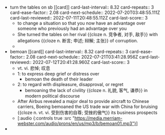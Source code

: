 - turn the tables on sb [[card]]
  card-last-interval:: 8.32
  card-repeats:: 3
  card-ease-factor:: 2.08
  card-next-schedule:: 2022-07-20T03:48:55.111Z
  card-last-reviewed:: 2022-07-11T20:48:55.112Z
  card-last-score:: 3
	- to change a situation so that you now have an advantage over someone who previously had an advantage over you
	- She turned the tables on her rival {{cloze n. 竞争者, 对手, 敌手}} with allegations {{cloze n. 断言; 申述; 辩解; 主张}} of corruption.
	-
- bemoan [[card]]
  card-last-interval:: 8.32
  card-repeats:: 3
  card-ease-factor:: 2.08
  card-next-schedule:: 2022-07-21T03:41:28.956Z
  card-last-reviewed:: 2022-07-12T20:41:28.960Z
  card-last-score:: 3
	- vt. vi. 悲悼; 叹息
	- 1: to express deep grief or distress over
		- bemoan the death of their leader
	- 2: to regard with displeasure, disapproval, or regret
		- bemoaning the lack of civility {{cloze n. 礼貌, 客气, 谦恭}} in modern political discourse
	- After Airbus revealed a major deal to provide aircraft to Chinese carriers, Boeing bemoaned the US trade war with China for bruising {{cloze n. vt. vi. 受到伤害的自尊; 受挫的傲气}} its business prospects
	- [:audio {:controls true :src "https://media.merriam-webster.com/audio/prons/en/us/mp3/b/bemoan01.mp3"}]
-
